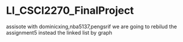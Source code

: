 # LI_CSCI2270_FinalProject
assisote with dominicxing,nba5137,pengsrif
we are going to rebilud the assignment5 instead the linked list by graph

